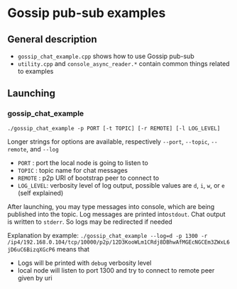 # Gossip pub-sub examples
## General description

* `gossip_chat_example.cpp` shows how to use Gossip pub-sub
* `utility.cpp` and `console_async_reader.*` contain common things related to examples

## Launching

### gossip_chat_example

`./gossip_chat_example -p PORT [-t TOPIC] [-r REMOTE] [-l LOG_LEVEL]`

Longer strings for options are available, respectively `--port`, `--topic`, `--remote`, and `--log`

* `PORT` : port the local node is going to listen to
* `TOPIC` : topic name for chat messages
* `REMOTE` : p2p URI of bootstrap peer to connect to
* `LOG_LEVEL`: verbosity level of log output, possible values are `d`, `i`, `w`, or `e` (self explained)

After launching, you may type messages into console, which are being published into the topic.
Log messages are printed into`stdout`. Chat output is written to `stderr`. So logs may be redirected if needed

Explanation by example: `./gossip_chat_example --log=d -p 1300 -r /ip4/192.168.0.104/tcp/10000/p2p/12D3KooWLm1CRdj8DBhwAfMGEcNGCEm3ZWxL6jD6uC6BizqXGcP6` means that

* Logs will be printed with `debug` verbosity level
* local node will listen to port 1300 and try to connect to remote peer given by uri
